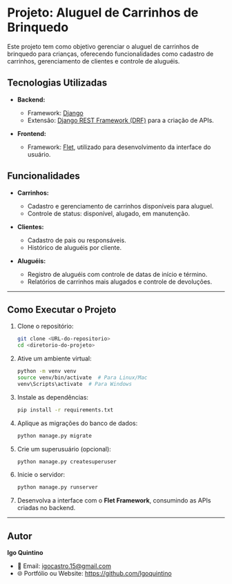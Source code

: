 # **Projeto: Aluguel de Carrinhos de Brinquedo**

Este projeto tem como objetivo gerenciar o aluguel de carrinhos de brinquedo para crianças, oferecendo funcionalidades como cadastro de carrinhos, gerenciamento de clientes e controle de aluguéis.

## **Tecnologias Utilizadas**

- **Backend:**
  - Framework: [Django](https://www.djangoproject.com/)
  - Extensão: [Django REST Framework (DRF)](https://www.django-rest-framework.org/) para a criação de APIs.

- **Frontend:**
  - Framework: [Flet](https://flet.dev/), utilizado para desenvolvimento da interface do usuário.

## **Funcionalidades**

- **Carrinhos:**
  - Cadastro e gerenciamento de carrinhos disponíveis para aluguel.
  - Controle de status: disponível, alugado, em manutenção.
  
- **Clientes:**
  - Cadastro de pais ou responsáveis.
  - Histórico de aluguéis por cliente.

- **Aluguéis:**
  - Registro de aluguéis com controle de datas de início e término.
  - Relatórios de carrinhos mais alugados e controle de devoluções.

---

## **Como Executar o Projeto**

1. Clone o repositório:
   ```bash
   git clone <URL-do-repositorio>
   cd <diretorio-do-projeto>
   ```

2. Ative um ambiente virtual:
   ```bash
   python -m venv venv
   source venv/bin/activate  # Para Linux/Mac
   venv\Scripts\activate  # Para Windows
   ```

3. Instale as dependências:
   ```bash
   pip install -r requirements.txt
   ```

4. Aplique as migrações do banco de dados:
   ```bash
   python manage.py migrate
   ```

5. Crie um superusuário (opcional):
   ```bash
   python manage.py createsuperuser
   ```

6. Inicie o servidor:
   ```bash
   python manage.py runserver
   ```

7. Desenvolva a interface com o **Flet Framework**, consumindo as APIs criadas no backend.

---

## **Autor**

**Igo Quintino**

- 📧 Email: igocastro.15@gmail.com
- 🌐 Portfólio ou Website: https://github.com/Igoquintino
